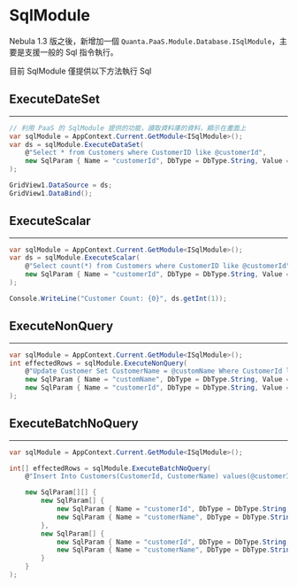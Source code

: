 
SqlModule
================

Nebula 1.3 版之後，新增加一個 `Quanta.PaaS.Module.Database.ISqlModule`，主要是支援一般的 Sql 指令執行。  

目前 SqlModule 僅提供以下方法執行 Sql

## ExecuteDateSet  
----------------

```csharp
// 利用 PaaS 的 SqlModule 提供的功能，讀取資料庫的資料，顯示在畫面上
var sqlModule = AppContext.Current.GetModule<ISqlModule>();
var ds = sqlModule.ExecuteDataSet(
	@"Select * from Customers where CustomerID like @customerId",
	new SqlParam { Name = "customerId", DbType = DbType.String, Value = "test%" }
);

GridView1.DataSource = ds;
GridView1.DataBind();
```

## ExecuteScalar
----------------

```csharp
var sqlModule = AppContext.Current.GetModule<ISqlModule>();
var ds = sqlModule.ExecuteScalar(
	@"Select count(*) from Customers where CustomerID like @customerId",
	new SqlParam { Name = "customerId", DbType = DbType.String, Value = "test%" }
);

Console.WriteLine("Customer Count: {0}", ds.getInt(1));
```

## ExecuteNonQuery  
----------------

```csharp
var sqlModule = AppContext.Current.GetModule<ISqlModule>();
int effectedRows = sqlModule.ExecuteNonQuery(
    @"Update Customer Set CustomerName = @customName Where CustomerId like @customerId ",
    new SqlParam { Name = "customName", DbType = DbType.String, Value = "test" },
    new SqlParam { Name = "customerId", DbType = DbType.String, Value = "test%" }
);
```


## ExecuteBatchNoQuery
----------------

```csharp
var sqlModule = AppContext.Current.GetModule<ISqlModule>();

int[] effectedRows = sqlModule.ExecuteBatchNoQuery(
    @"Insert Into Customers(CustomerId, CustomerName) values(@customerId, @customerName)",

    new SqlParam[][] {
        new SqlParam[] {
            new SqlParam { Name = "customerId", DbType = DbType.String, Value = "id1" },
            new SqlParam { Name = "customerName", DbType = DbType.String, Value = "name1" }
        },
        new SqlParam[] {
            new SqlParam { Name = "customerId", DbType = DbType.String, Value = "id2" },
            new SqlParam { Name = "customerName", DbType = DbType.String, Value = "name2" }
        }
    }
);
```
